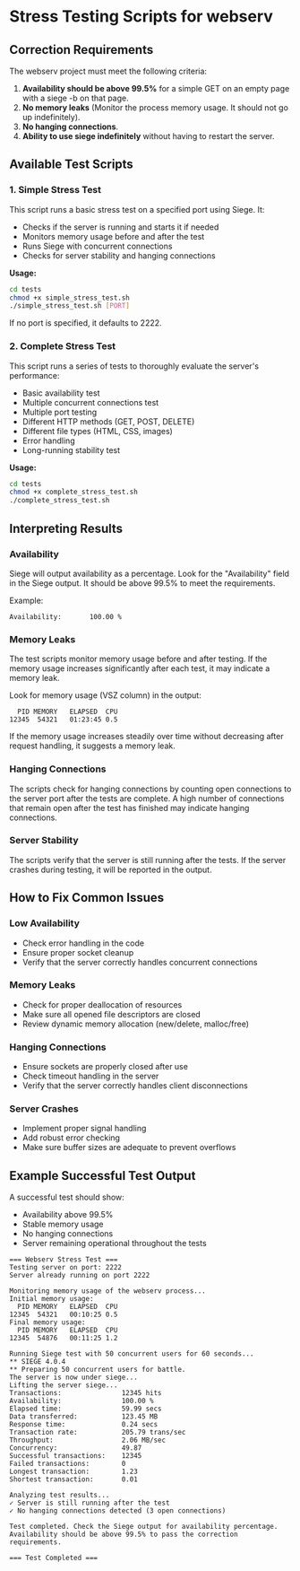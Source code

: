 # Stress Testing Scripts for webserv

## Correction Requirements

The webserv project must meet the following criteria:

1. **Availability should be above 99.5%** for a simple GET on an empty page with a siege -b on that page.
2. **No memory leaks** (Monitor the process memory usage. It should not go up indefinitely).
3. **No hanging connections**.
4. **Ability to use siege indefinitely** without having to restart the server.

## Available Test Scripts

### 1. Simple Stress Test

This script runs a basic stress test on a specified port using Siege. It:
- Checks if the server is running and starts it if needed
- Monitors memory usage before and after the test
- Runs Siege with concurrent connections
- Checks for server stability and hanging connections

**Usage:**
```bash
cd tests
chmod +x simple_stress_test.sh
./simple_stress_test.sh [PORT]
```

If no port is specified, it defaults to 2222.

### 2. Complete Stress Test 

This script runs a series of tests to thoroughly evaluate the server's performance:
- Basic availability test
- Multiple concurrent connections test
- Multiple port testing
- Different HTTP methods (GET, POST, DELETE)
- Different file types (HTML, CSS, images)
- Error handling
- Long-running stability test

**Usage:**
```bash
cd tests
chmod +x complete_stress_test.sh
./complete_stress_test.sh
```

## Interpreting Results

### Availability

Siege will output availability as a percentage. Look for the "Availability" field in the Siege output. It should be above 99.5% to meet the requirements.

Example:
```
Availability:       100.00 %
```

### Memory Leaks

The test scripts monitor memory usage before and after testing. If the memory usage increases significantly after each test, it may indicate a memory leak.

Look for memory usage (VSZ column) in the output:
```
  PID MEMORY   ELAPSED  CPU
12345  54321   01:23:45 0.5
```

If the memory usage increases steadily over time without decreasing after request handling, it suggests a memory leak.

### Hanging Connections

The scripts check for hanging connections by counting open connections to the server port after the tests are complete. A high number of connections that remain open after the test has finished may indicate hanging connections.

### Server Stability

The scripts verify that the server is still running after the tests. If the server crashes during testing, it will be reported in the output.

## How to Fix Common Issues

### Low Availability
- Check error handling in the code
- Ensure proper socket cleanup
- Verify that the server correctly handles concurrent connections

### Memory Leaks
- Check for proper deallocation of resources
- Make sure all opened file descriptors are closed
- Review dynamic memory allocation (new/delete, malloc/free)

### Hanging Connections
- Ensure sockets are properly closed after use
- Check timeout handling in the server
- Verify that the server correctly handles client disconnections

### Server Crashes
- Implement proper signal handling
- Add robust error checking
- Make sure buffer sizes are adequate to prevent overflows

## Example Successful Test Output

A successful test should show:
- Availability above 99.5%
- Stable memory usage
- No hanging connections
- Server remaining operational throughout the tests

```
=== Webserv Stress Test ===
Testing server on port: 2222
Server already running on port 2222

Monitoring memory usage of the webserv process...
Initial memory usage:
  PID MEMORY   ELAPSED  CPU
12345  54321   00:10:25 0.5
Final memory usage:
  PID MEMORY   ELAPSED  CPU
12345  54876   00:11:25 1.2

Running Siege test with 50 concurrent users for 60 seconds...
** SIEGE 4.0.4
** Preparing 50 concurrent users for battle.
The server is now under siege...
Lifting the server siege...
Transactions:               12345 hits
Availability:               100.00 %
Elapsed time:               59.99 secs
Data transferred:           123.45 MB
Response time:              0.24 secs
Transaction rate:           205.79 trans/sec
Throughput:                 2.06 MB/sec
Concurrency:                49.87
Successful transactions:    12345
Failed transactions:        0
Longest transaction:        1.23
Shortest transaction:       0.01

Analyzing test results...
✓ Server is still running after the test
✓ No hanging connections detected (3 open connections)

Test completed. Check the Siege output for availability percentage.
Availability should be above 99.5% to pass the correction requirements.

=== Test Completed ===
```